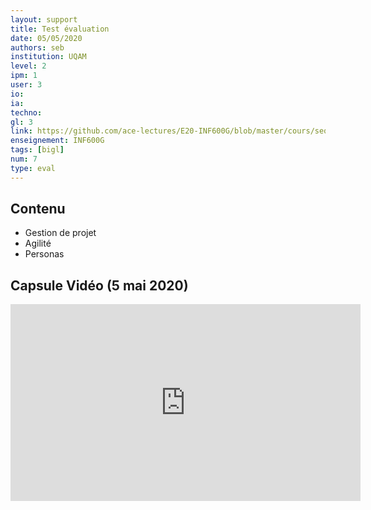 ```yaml
---
layout: support
title: Test évaluation
date: 05/05/2020
authors: seb
institution: UQAM
level: 2
ipm: 1
user: 3
io: 
ia: 
techno: 
gl: 3
link: https://github.com/ace-lectures/E20-INF600G/blob/master/cours/seq1/Seq1_Part1.pdf
enseignement: INF600G
tags: [bigl]
num: 7
type: eval
---
```


## Contenu 

- Gestion de projet
- Agilité
- Personas


## Capsule Vidéo (5 mai 2020)

<iframe width="560" height="315" src="https://www.youtube.com/embed/BAbzI7pgWWs" frameborder="0" allow="accelerometer; autoplay; encrypted-media; gyroscope; picture-in-picture" allowfullscreen></iframe>